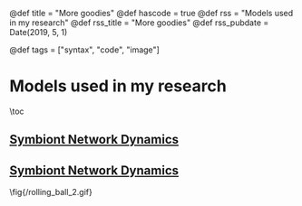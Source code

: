 @def title = "More goodies"
@def hascode = true
@def rss = "Models used in my research"
@def rss_title = "More goodies"
@def rss_pubdate = Date(2019, 5, 1)

@def tags = ["syntax", "code", "image"]
# Models used in my research

\toc


## [Symbiont Network Dynamics](/mymods/symbiont/index.html)
## [Symbiont Network Dynamics](/mymods/symbiont_woven/index.html)

\fig{/rolling_ball_2.gif}
